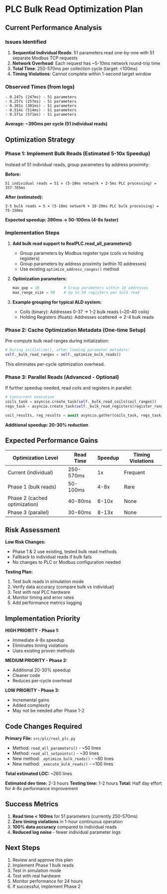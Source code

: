 # PLC Bulk Read Optimization Plan

## Current Performance Analysis

### Issues Identified
1. **Sequential Individual Reads**: 51 parameters read one-by-one with 51 separate Modbus TCP requests
2. **Network Overhead**: Each request has ~5-10ms network round-trip time
3. **Total Time**: 250-570ms per collection cycle (target: <100ms)
4. **Timing Violations**: Cannot complete within 1-second target window

### Observed Times (from logs)
```
- 0.247s (247ms) - 51 parameters
- 0.257s (257ms) - 51 parameters  
- 0.301s (301ms) - 51 parameters
- 0.514s (514ms) - 51 parameters
- 0.571s (571ms) - 51 parameters
```

**Average: ~390ms per cycle (51 individual reads)**

## Optimization Strategy

### Phase 1: Implement Bulk Reads (Estimated 5-10x Speedup)

Instead of 51 individual reads, group parameters by address proximity:

**Before:**
```
51 individual reads = 51 × (5-10ms network + 2-5ms PLC processing) = 357-765ms
```

**After (estimated):**
```
3-5 bulk reads = 5 × (5-10ms network + 10-20ms PLC bulk processing) = 75-150ms
```

**Expected speedup: 390ms → 50-100ms (4-8x faster)**

### Implementation Steps

1. **Add bulk read support to RealPLC.read_all_parameters()**
   - Group parameters by Modbus register type (coils vs holding registers)
   - Group parameters by address proximity (within 10 addresses)
   - Use existing `optimize_address_ranges()` method

2. **Optimization parameters:**
   ```python
   max_gap = 10           # Group parameters within 10 addresses
   max_range_size = 50    # Up to 50 registers per bulk read
   ```

3. **Example grouping for typical ALD system:**
   - Coils (binary): Addresses 0-37 → 1-2 bulk reads (~20-40 coils)
   - Holding Registers (floats): Addresses scattered → 2-4 bulk reads

### Phase 2: Cache Optimization Metadata (One-time Setup)

Pre-compute bulk read ranges during initialization:
```python
# During initialize(), after loading parameter metadata:
self._bulk_read_ranges = self._optimize_bulk_reads()
```

This eliminates per-cycle optimization overhead.

### Phase 3: Parallel Reads (Advanced - Optional)

If further speedup needed, read coils and registers in parallel:
```python
# Concurrent execution
coils_task = asyncio.create_task(self._bulk_read_coils(coil_ranges))
regs_task = asyncio.create_task(self._bulk_read_registers(register_ranges))

coil_results, reg_results = await asyncio.gather(coils_task, regs_task)
```

**Additional speedup: 20-30% reduction**

## Expected Performance Gains

| Optimization Level | Read Time | Speedup | Timing Violations |
|-------------------|-----------|---------|-------------------|
| Current (individual) | 250-570ms | 1x | Frequent |
| Phase 1 (bulk reads) | 50-100ms | 4-8x | Rare |
| Phase 2 (cached optimization) | 40-80ms | 6-10x | None |
| Phase 3 (parallel) | 30-60ms | 8-13x | None |

## Risk Assessment

**Low Risk Changes:**
- Phase 1 & 2 use existing, tested bulk read methods
- Fallback to individual reads if bulk fails
- No changes to PLC or Modbus configuration needed

**Testing Plan:**
1. Test bulk reads in simulation mode
2. Verify data accuracy (compare bulk vs individual)
3. Test with real PLC hardware
4. Monitor timing and error rates
5. Add performance metrics logging

## Implementation Priority

**HIGH PRIORITY - Phase 1:**
- Immediate 4-8x speedup
- Eliminates timing violations
- Uses existing proven methods

**MEDIUM PRIORITY - Phase 2:**  
- Additional 20-30% speedup
- Cleaner code
- Reduces per-cycle overhead

**LOW PRIORITY - Phase 3:**
- Incremental gains
- Added complexity
- May not be needed after Phase 1-2

## Code Changes Required

**Primary File:** `src/plc/real_plc.py`
- Method: `read_all_parameters()` - ~50 lines
- Method: `read_all_setpoints()` - ~30 lines
- New method: `_optimize_bulk_reads()` - ~80 lines
- New method: `_execute_bulk_reads()` - ~100 lines

**Total estimated LOC:** ~260 lines

**Estimated dev time:** 2-3 hours
**Testing time:** 1-2 hours
**Total:** Half day effort for 4-8x performance improvement

## Success Metrics

1. **Read time < 100ms** for 51 parameters (currently 250-570ms)
2. **Zero timing violations** in 1-hour continuous operation
3. **100% data accuracy** compared to individual reads
4. **Reduced log noise** - fewer individual parameter logs

## Next Steps

1. Review and approve this plan
2. Implement Phase 1 bulk reads
3. Test in simulation mode
4. Test with real hardware
5. Monitor performance for 24 hours
6. If successful, implement Phase 2

